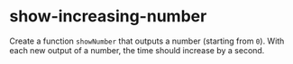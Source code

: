 # show-increasing-number

Create a function `showNumber` that outputs a number (starting from `0`).
With each new output of a number, the time should increase by a second.

